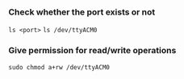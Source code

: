 ### Check whether the port exists or not
```ls <port>```
```ls /dev/ttyACM0```

### Give permission for read/write operations
```sudo chmod a+rw /dev/ttyACM0```
